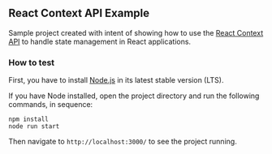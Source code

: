 ## React Context API Example

Sample project created with intent of showing how to use the [React Context API](https://reactjs.org/docs/context.html) to handle state management in React applications.

### How to test

First, you have to install [Node.js](https://nodejs.org/en/download/) in its latest stable version (LTS).

If you have Node installed, open the project directory and run the following commands, in sequence:

```
npm install
node run start
```

Then navigate to `http://localhost:3000/` to see the project running.
